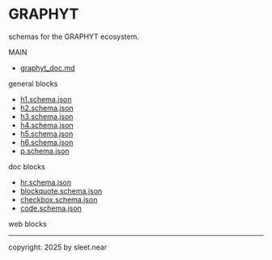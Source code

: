 # GRAPHYT
schemas for the GRAPHYT ecosystem.

MAIN
- [graphyt_doc.md](./graphyt_doc.md)


general blocks
- [h1.schema.json](./graphyt_blocks/h1.schema.json)
- [h2.schema.json](./graphyt_blocks/h2.schema.json)
- [h3.schema.json](./graphyt_blocks/h3.schema.json)
- [h4.schema.json](./graphyt_blocks/h4.schema.json)
- [h5.schema.json](./graphyt_blocks/h5.schema.json)
- [h6.schema.json](./graphyt_blocks/h6.schema.json)
- [p.schema.json](./graphyt_blocks/p.schema.json)

doc blocks
- [hr.schema.json](./graphyt_blocks/hr.schema.json)
- [blockquote.schema.json](./graphyt_blocks/blockquote.schema.json)
- [checkbox.schema.json](./graphyt_blocks/checkbox.schema.json)
- [code.schema.json](./graphyt_blocks/code.schema.json)

web blocks


---

copyright: 2025 by sleet.near
